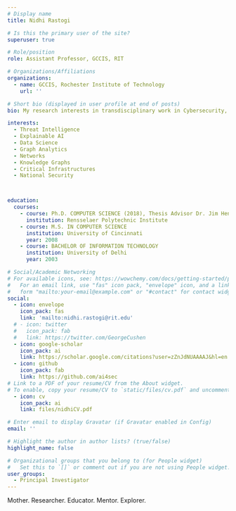 ```yaml
---
# Display name
title: Nidhi Rastogi

# Is this the primary user of the site?
superuser: true

# Role/position
role: Assistant Professor, GCCIS, RIT

# Organizations/Affiliations
organizations:
  - name: GCCIS, Rochester Institute of Technology
    url: ''

# Short bio (displayed in user profile at end of posts)
bio: My research interests in transdisciplinary work in Cybersecurity, Artificial Intelligence, Heterogeneous Networks, and Graph Analytics building systems at scale.

interests:
  - Threat Intelligence
  - Explainable AI
  - Data Science
  - Graph Analytics
  - Networks
  - Knowledge Graphs
  - Critical Infrastructures
  - National Security



education:
  courses:
    - course: Ph.D. COMPUTER SCIENCE (2018), Thesis Advisor Dr. Jim Hendler
      institution: Rensselaer Polytechnic Institute
    - course: M.S. IN COMPUTER SCIENCE
      institution: University of Cincinnati
      year: 2008
    - course: BACHELOR OF INFORMATION TECHNOLOGY 
      institution: University of Delhi
      year: 2003

# Social/Academic Networking
# For available icons, see: https://wowchemy.com/docs/getting-started/page-builder/#icons
#   For an email link, use "fas" icon pack, "envelope" icon, and a link in the
#   form "mailto:your-email@example.com" or "#contact" for contact widget.
social:
  - icon: envelope
    icon_pack: fas
    link: 'mailto:nidhi.rastogi@rit.edu'
  # - icon: twitter
  #   icon_pack: fab
  #   link: https://twitter.com/GeorgeCushen
  - icon: google-scholar
    icon_pack: ai
    link: https://scholar.google.com/citations?user=zZnJdNUAAAAJ&hl=en
  - icon: github
    icon_pack: fab
    link: https://github.com/ai4sec
# Link to a PDF of your resume/CV from the About widget.
# To enable, copy your resume/CV to `static/files/cv.pdf` and uncomment the lines below.
  - icon: cv
    icon_pack: ai
    link: files/nidhiCV.pdf

# Enter email to display Gravatar (if Gravatar enabled in Config)
email: ''

# Highlight the author in author lists? (true/false)
highlight_name: false

# Organizational groups that you belong to (for People widget)
#   Set this to `[]` or comment out if you are not using People widget.
user_groups:
  - Principal Investigator
---
```


Mother. Researcher. Educator. Mentor. Explorer.
